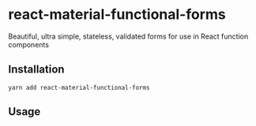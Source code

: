 # react-material-functional-forms

Beautiful, ultra simple, stateless, validated forms for use in React function components

## Installation

```shell script
yarn add react-material-functional-forms
```

## Usage

```jsx harmony

```